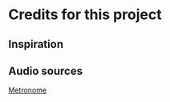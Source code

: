 # **Credits for this project**

## Inspiration

## Audio sources
[Metronome](https://freesound.org/people/xtrgamr/sounds/441644/)